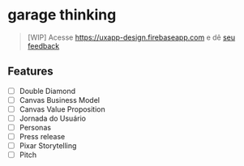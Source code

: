 # garage thinking

> [WIP] Acesse https://uxapp-design.firebaseapp.com e dê [seu feedback](issues/new)


## Features

- [ ] Double Diamond
- [ ] Canvas Business Model
- [ ] Canvas Value Proposition
- [ ] Jornada do Usuário
- [ ] Personas
- [ ] Press release
- [ ] Pixar Storytelling
- [ ] Pitch

